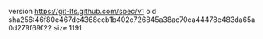 version https://git-lfs.github.com/spec/v1
oid sha256:46f80e467de4368ecb1b402c726845a38ac70ca44478e483da65a0d279f69f22
size 1191
